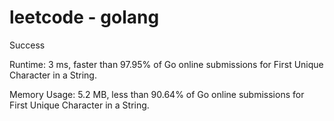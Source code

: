 # leetcode - golang

Success
 
Runtime: 3 ms, faster than 97.95% of Go online submissions for First Unique Character in a String.

Memory Usage: 5.2 MB, less than 90.64% of Go online submissions for First Unique Character in a String.
